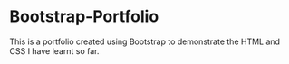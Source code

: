 # Bootstrap-Portfolio
This is a portfolio created using Bootstrap to demonstrate the HTML and CSS I have learnt so far.
